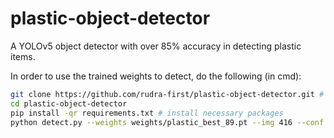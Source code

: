 # plastic-object-detector
A YOLOv5 object detector with over 85% accuracy in detecting plastic items.

In order to use the trained weights to detect, do the following (in cmd):
```bash
git clone https://github.com/rudra-first/plastic-object-detector.git # clone this repo
cd plastic-object-detector 
pip install -qr requirements.txt # install necessary packages
python detect.py --weights weights/plastic_best_89.pt --img 416 --conf 0.4 --source 0 #for webcam 
                                                                                    {path} #to the image or the video               
```
